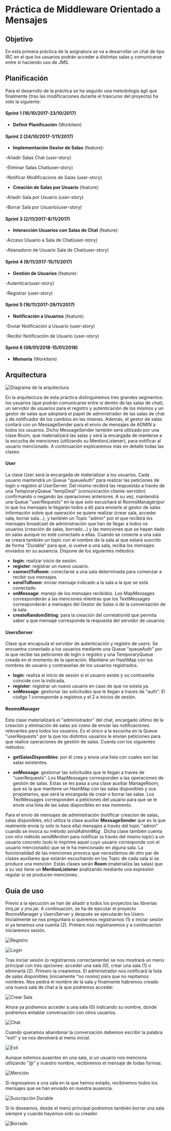 Práctica de Middleware Orientado a Mensajes 
===================

Objetivo
-------------
En esta primera práctica de la asignatura se va a desarrollar un chat de tipo IRC en el que los usuarios podrán acceder a distintas salas y comunicarse entre sí haciendo uso de JMS.

Planificación
-------------
Para el desarrollo de la práctica se ha seguido una metodología ágil que finalmente (tras las modificaciones durante el trascurso del proyecto) ha sido la siguiente:

#### Sprint 1 (16/10/2017-23/10/2017)

 - **Definir Planificación** (Workitem)
 

#### Sprint 2 (24/10/2017-1/11/2017)

 - **Implementación Gestor de Salas** (feature):
 
-Añadir Salas Chat (user-story)

-Eliminar Salas Chat(user-story)

-Notificar Modificacions de Salas (user-story)

 - **Creación de Salas por Usuario** (feature):
 
-Añadir Sala por Usuario (user-story)

-Borrar Sala por Usuario(user-story)


#### Sprint 3 (2/11/2017-8/11/2017)

 - **Interacción Usuarios con Salas de Chat** (feature):
 
-Acceso Usuario a Sala de Chat(user-story)

-Abanadono de Usuario Sala de Chat(user-story)

#### Sprint 4 (9/11/2017-15/11/2017)

 - **Gestión de Usuarios** (feature):
 
-Autenticar(user-story)

-Registrar (user-story)

#### Sprint 5 (16/11/2017-29/11/2017)

 - **Notificación a Usuarios** (feature):
 
-Enviar Notificación a Usuario (user-story)

-Recibir Notificación de Usuario (user-story)

#### Sprint 6 (08/01/2018-15/01/2018)
 - **Memoria** (Workitem)


Arquitectura
-------------
![Diagrama de la arquitectura](/img/arq.jpg)

En la arquitectura de esta práctica distinguiremos tres  grandes segmentos: los usuarios  (que podrán comunicarse entre sí dentro de las salas de chat), un servidor de usuarios para el registro y autenticación de los mismos y un gestor de salas que adoptará el papel de administrador de las salas de chat y de notificador de los cambios en las mismas. Además, el gestor de salas contará con un MessageSender para el envío de mensajes de ADMIN a todos los usuarios. Dicho MessageSender también será utilizado por una clase Room, que materializará las salas y  será la encargada de manterse a la escucha de menciones (utilizando su MentionListener), para notificar al usuario mencionado. A continuación explicaremos más en detalle todas las clases:

#### User

La clase User será la encargada de materializar a los usuarios. Cada usuario mantendrá un Queue "queueAuth" para realizar las peticiones de login o registro al UserServer. Del mismo recibirá las respuestás a través de una TemporaryQueue "tempDest" (comunicación cliente-servidor) confirmando o negando las operaciones anteriores. A su vez, mantendrá una Queue "userRequests" en la que solo escuchará el RoomsManager(por lo que los mensajes le llegarán todos a él) para enviarle al gestor de salas información sobre qué operación se quiere realizar (crear sala, acceder sala, borrar sala...), y también un Topic "admin" por el que recibirá los mensajes broadcast de administración que han de llegar a todos os usuarios (creación de salas, borrado...)  y las menciones que se hayan dado en salas aunque no esté conectado a ellas.  Cuando se conecte a una sala se creará también un topic con el nombre de la sala al que estará suscrito de forma "Durable" para que, si vuelve a una sala, reciba los mensajes enviados en su ausencia. Dispone de los siguientes métodos:
 - **login**: realizar inicio de sesión.
 - **register**: registrar un nuevo usuario.
 - **connectToRoom**: conectarse a una sala determinada para comenzar a recibir sus mensajes.
 - **sendToRoom**: enviar mensaje indicado a la sala a la que se está conectado.
 - **onMessage**: manejo de los mensajes recibidos. Los MapMessages corresponderán a las menciones mientras que los TextMessages corresponderán a mensajes del Gestor de Salas o de la conversación de la sala.
 - **createRandomString**: para la creación del correlationId que permita saber a que mensaje corresponde la respuesta del servidor de usuarios.


#### UsersServer
Clase que encapsula el servidor de autenticación y registro de users. Se encuantra conectado a los usuarios mediante una Queue "queueAuth" por la que recibe las peticiones de login o registro y una TemporaryQueue creada en el momento de la operación. Mantiene un HashMap con los nombres de usuario y contraseñas de los usuarios registrados.

 - **login**: realiza el  inicio de sesión si el usuario existe y su contraseña coincide con la indicada.
 - **register**: registrar un nuevo usuario en caso de que no exista ya.
 - **onMessage**: gestionar las solicitudes que le llegan a traves de "auth". El código 1 corresponde a registros y el 2 a inicios de sesión.

#### RoomsManager

Esta clase materializará el "administrador" del chat, encargado último de la creación y elminación de salas así como de enviar las notificaciones relevantes para todos los usuarios. Es el único a la escucha en la Queue "userRequests" por la que los distintos usuarios le envían peticiones para que realice operaciones de gestión de salas. Cuenta con los siguientes métodos:

 - **getSalasDisponibles**: por él crea y envía una lista con cuales son las salas existentes.

 - **onMessage**: gestionar las solicitudes que le llegan a traves de "userRequests". Los MapMessages corresponden a las operaciones de gestión de salas. Estas se les pasa a una clase auxiliar ManageRoom, que es la que mantiene un HashMap con las salas disponibles y sus propietarios, que será la encargada de crear o borrar las salas. Los TextMessages corresponden a peticiones del usuario para que se le envíe una lista de las salas disponibles en ese momento.
 
Para el envío de mensajes de administración (notificar creacion de salas, salas disponibles, etc) utiliza la clase auxiliar **MessageSender** que es la que realmente envía (y solo lo hace ella) mensajes a través del topic "admin" cuando se invoca su método *sendAdminMsg* . Dicha clase también cuenta con otro método *sendMention* para notificar (a través del mismo topic) a un usuario concreto (solo lo imprime aquel cuyo usuario corresponde con el usuario mencionado) que se le ha mencionado en alguna sala. La funcionalidad de las menciones provoca que necesitemos de otro par de clases auxiliares que estarán escuchando en los Topic de cada sala  si se produce una mención. Estás clases serán **Room** (materializa las salas) que a su vez tiene un **MentionListener** analizando mediante una expresión regular si se producen menciones.


Guía de uso
-------------

Previo a la ejecución se han de añadir a todos los proyectos las librerias imq.jar y jms.jar. A continuación, se ha de ejecutar el proyecto RoomsManager y UsersServer y  después se ejecutarán los Users. Inicialmente se nos preguntará si queremos registrarnos (1) o iniciar sesión si ya tenemos una cuenta (2). Primero nos registraremos y a continuación iniciaremos sesión. 

![Registro](/img/registro.jpg)

![Login](/img/login.jpg)

Tras iniciar sesión (o registrarnos correctamente) se nos mostrará un menú principal con tres opciones: acceder una sala (0), crear una sala (1) o eliminarla (2). Primero la crearemos. El administrador nos notificará la lista de salas disponibles (iniciamente "no rooms) para que no repitamos nombres. Nos pedirá el nombre de la sala y finalmente habremos creado una nueva sala de chat a la que podremos acceder.

![Crear Sala](/img/crearSala.jpg)

Ahora ya podremos acceder a una sala (0) indicando su nombre, donde podremos entablar conversación con otros usuarios.

![Chat](/img/chat.jpg)

Cuando queramos abandonar la conversación debemos escribir la palabra "exit" y se nos devolverá al menú inicial.

![Exit](/img/exit.jpg)

Aunque estemos ausentes en una sala, si un usuario nos menciona utilizando "@" y nuestro nombre, recibiremos el mensaje de todas formas.

![Mención](/img/mencion.jpg)

Si regresamos a una sala en la que hemos estado, recibiremos todos los mensajes que se han enviado en nuestra ausencia.

![Suscripción Durable](/img/durable.jpg)

Si lo deseamos, desde el menú principal podremos también borrar una sala siempre y cuando hayamos sido su creador.

![Borrado](/img/borrar.jpg)




